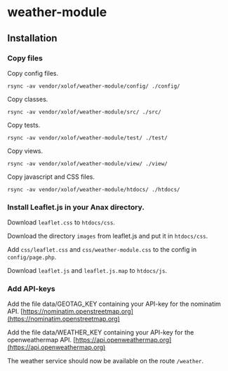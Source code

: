 # weather-module

## Installation

### Copy files

Copy config files.

`rsync -av vendor/xolof/weather-module/config/ ./config/`

Copy classes.

`rsync -av vendor/xolof/weather-module/src/ ./src/`

Copy tests.

`rsync -av vendor/xolof/weather-module/test/ ./test/`

Copy views.

`rsync -av vendor/xolof/weather-module/view/ ./view/`

Copy javascript and CSS files.

`rsync -av vendor/xolof/weather-module/htdocs/ ./htdocs/`


### Install Leaflet.js in your Anax directory.

Download `leaflet.css` to `htdocs/css`.

Download the directory `images` from leaflet.js and put it in `htdocs/css`.

Add `css/leaflet.css` and `css/weather-module.css` to the config in `config/page.php`.

Download `leaflet.js` and `leaflet.js.map` to `htdocs/js`.


### Add API-keys

Add the file data/GEOTAG_KEY containing your API-key for the nominatim API. [https://nominatim.openstreetmap.org](https://nominatim.openstreetmap.org)

Add the file data/WEATHER_KEY containing your API-key for the openweathermap API. [https://api.openweathermap.org](https://api.openweathermap.org)

The weather service should now be available on the route `/weather`.
